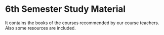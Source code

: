 # 6th Semester Study Material
It contains the books of the courses recommended by our course teachers. Also some resources are included.

